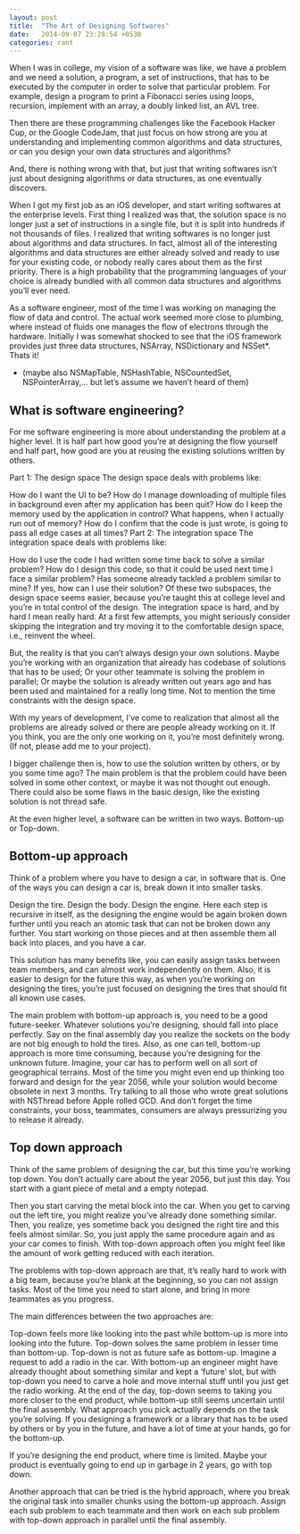 ```yaml
---
layout: post
title:  "The Art of Designing Softwares"
date:   2014-09-07 23:28:54 +0530
categories: rant
---
```


When I was in college, my vision of a software was like, we have a problem and we need a solution, a program, a set of instructions, that has to be executed by the computer in order to solve that particular problem. For example, design a program to print a Fibonacci series using loops, recursion, implement with an array, a doubly linked list, an AVL tree.

Then there are these programming challenges like the Facebook Hacker Cup, or the Google CodeJam, that just focus on how strong are you at understanding and implementing common algorithms and data structures, or can you design your own data structures and algorithms?

And, there is nothing wrong with that, but just that writing softwares isn’t just about designing algorithms or data structures, as one eventually discovers.

When I got my first job as an iOS developer, and start writing softwares at the enterprise levels. First thing I realized was that, the solution space is no longer just a set of instructions in a single file, but it is split into hundreds if not thousands of files. I realized that writing softwares is no longer just about algorithms and data structures. In fact, almost all of the interesting algorithms and data structures are either already solved and ready to use for your existing code, or nobody really cares about them as the first priority. There is a high probability that the programming languages of your choice is already bundled with all common data structures and algorithms you’ll ever need.

As a software engineer, most of the time I was working on managing the flow of data and control. The actual work seemed more close to plumbing, where instead of fluids one manages the flow of electrons through the hardware. Initially I was somewhat shocked to see that the iOS framework provides just three data structures, NSArray, NSDictionary and NSSet*. Thats it!

* (maybe also NSMapTable, NSHashTable, NSCountedSet, NSPointerArray,… but let’s assume we haven’t heard of them)

## What is software engineering?

For me software engineering is more about understanding the problem at a higher level. It is half part how good you’re at designing the flow yourself and half part, how good are you at reusing the existing solutions written by others.

Part 1: The design space
The design space deals with problems like:

How do I want the UI to be?
How do I manage downloading of multiple files in background even after my application has been quit?
How do I keep the memory used by the application in control? What happens, when I actually run out of memory?
How do I confirm that the code is just wrote, is going to pass all edge cases at all times?
Part 2: The integration space
The integration space deals with problems like:

How do I use the code I had written some time back to solve a similar problem?
How do I design this code, so that it could be used next time I face a similar problem?
Has someone already tackled a problem similar to mine? If yes, how can I use their solution?
Of these two subspaces, the design space seems easier, because you’re taught this at college level and you’re in total control of the design. The integration space is hard, and by hard I mean really hard. At a first few attempts, you might seriously consider skipping the integration and try moving it to the comfortable design space, i.e., reinvent the wheel.

But, the reality is that you can’t always design your own solutions. Maybe you’re working with an organization that already has codebase of solutions that has to be used; Or your other teammate is solving the problem in parallel; Or maybe the solution is already written out years ago and has been used and maintained for a really long time. Not to mention the time constraints with the design space.

With my years of development, I’ve come to realization that almost all the problems are already solved or there are people already working on it. If you think, you are the only one working on it, you’re most definitely wrong. (If not, please add me to your project).

I bigger challenge then is, how to use the solution written by others, or by you some time ago? The main problem is that the problem could have been solved in some other context, or maybe it was not thought out enough. There could also be some flaws in the basic design, like the existing solution is not thread safe.

At the even higher level, a software can be written in two ways. Bottom-up or Top-down.

## Bottom-up approach

Think of a problem where you have to design a car, in software that is. One of the ways you can design a car is, break down it into smaller tasks.

Design the tire.
Design the body.
Design the engine.
Here each step is recursive in itself, as the designing the engine would be again broken down further until you reach an atomic task that can not be broken down any further. You start working on those pieces and at then assemble them all back into places, and you have a car.

This solution has many benefits like, you can easily assign tasks between team members, and can almost work independently on them. Also, it is easier to design for the future this way, as when you’re working on designing the tires, you’re just focused on designing the tires that should fit all known use cases.

The main problem with bottom-up approach is, you need to be a good future-seeker. Whatever solutions you’re designing, should fall into place perfectly. Say on the final assembly day you realize the sockets on the body are not big enough to hold the tires. Also, as one can tell, bottom-up approach is more time consuming, because you’re designing for the unknown future. Imagine, your car has to perform well on all sort of geographical terrains. Most of the time you might even end up thinking too forward and design for the year 2056, while your solution would become obsolete in next 3 months. Try talking to all those who wrote great solutions with NSThread before Apple rolled GCD. And don’t forget the time constraints, your boss, teammates, consumers are always pressurizing you to release it already.

## Top down approach

Think of the same problem of designing the car, but this time you’re working top down. You don’t actually care about the year 2056, but just this day. You start with a giant piece of metal and a empty notepad.

Then you start carving the metal block into the car. When you get to carving out the left tire, you might realize you’ve already done something similar. Then, you realize, yes sometime back you designed the right tire and this feels almost similar. So, you just apply the same procedure again and as your car comes to finish. With top-down approach often you might feel like the amount of work getting reduced with each iteration.

The problems with top-down approach are that, it’s really hard to work with a big team, because you’re blank at the beginning, so you can not assign tasks. Most of the time you need to start alone, and bring in more teammates as you progress.

The main differences between the two approaches are:

Top-down feels more like looking into the past while bottom-up is more into looking into the future.
Top-down solves the same problem in lesser time than bottom-up.
Top-down is not as future safe as bottom-up. Imagine a request to add a radio in the car. With bottom-up an engineer might have already thought about something similar and kept a ‘future’ slot, but with top-down you need to carve a hole and move internal stuff until you just get the radio working.
At the end of the day, top-down seems to taking you more closer to the end product, while bottom-up still seems uncertain until the final assembly.
What approach you pick actually depends on the task you’re solving. If you designing a framework or a library that has to be used by others or by you in the future, and have a lot of time at your hands, go for the bottom-up.

If you’re designing the end product, where time is limited. Maybe your product is eventually going to end up in garbage in 2 years, go with top down.

Another approach that can be tried is the hybrid approach, where you break the original task into smaller chunks using the bottom-up approach. Assign each sub problem to each teammate and then work on each sub problem with top-down approach in parallel until the final assembly.

